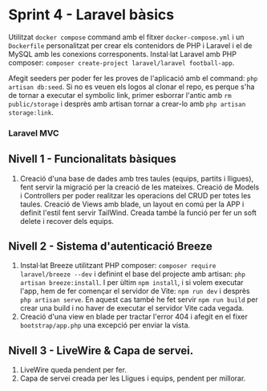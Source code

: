# Sprint 4 - Laravel bàsics
Utilitzat `docker compose` command amb el fitxer `docker-compose.yml` i un `Dockerfile` personalitzat per crear els contenidors de PHP i Laravel i el de MySQL amb les conexions corresponents. Instal·lat Laravel amb PHP composer: `composer create-project laravel/laravel football-app`.

Afegit seeders per poder fer les proves de l'aplicació amb el command: `php artisan db:seed`. Si no es veuen els logos al clonar el repo, es perque s'ha de tornar a executar el symbolic link, primer esborrar l'antic amb `rm public/storage` i desprès amb artisan tornar a crear-lo amb `php artisan storage:link`. 

### Laravel MVC
## Nivell 1 - Funcionalitats bàsiques
1) Creació d'una base de dades amb tres taules (equips, partits i lligues), fent servir la migració per la creació de les mateixes. Creació de Models i Controllers per poder realitzar les operacions del CRUD per totes les taules. Creació de Views amb blade, un layout en comú per la APP i definit l'estil fent servir TailWind. Creada també la funció per fer un soft delete i recover dels equips.

## Nivell 2 - Sistema d'autenticació Breeze
1) Instal·lat Breeze utilitzant PHP composer: `composer require laravel/breeze --dev` i definint el base del projecte amb artisan: `php artisan breeze:install`. I per ùltim `npm install`, i si volem executar l'app, hem de fer començar el servidor de Vite: `npm run dev` i desprès `php artisan serve`. En aquest cas també he fet servir `npm run build` per crear una build i no haver de executar el servidor Vite cada vegada.
2) Creació d'una view en blade per tractar l'error 404 i afegit en el fixer `bootstrap/app.php` una excepció per enviar la vista.

## Nivell 3 - LiveWire & Capa de servei.
1) LiveWire queda pendent per fer.
2) Capa de servei creada per les Lligues i equips, pendent per millorar.